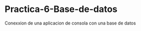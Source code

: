 Practica-6-Base-de-datos
========================

Conexxion de una aplicacion de consola con una base de datos
